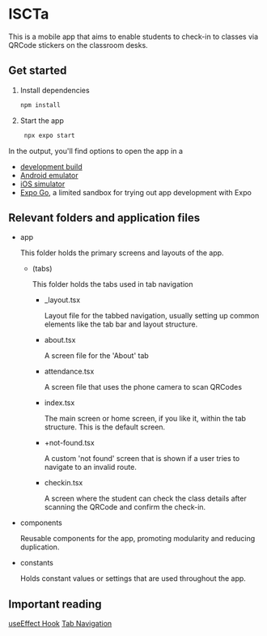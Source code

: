 # ISCTa

This is a mobile app that aims to enable students to check-in to classes via QRCode stickers on the classroom desks.

## Get started

1. Install dependencies

   ```bash
   npm install
   ```

2. Start the app

   ```bash
    npx expo start
   ```

In the output, you'll find options to open the app in a

- [development build](https://docs.expo.dev/develop/development-builds/introduction/)
- [Android emulator](https://docs.expo.dev/workflow/android-studio-emulator/)
- [iOS simulator](https://docs.expo.dev/workflow/ios-simulator/)
- [Expo Go](https://expo.dev/go), a limited sandbox for trying out app development with Expo


## Relevant folders and application files
+ app
  
  This folder holds the primary screens and layouts of the app.
   + (tabs)
     
      This folder holds the tabs used in tab navigation
     + _layout.tsx
       
        Layout file for the tabbed navigation, usually setting up common elements like the tab bar and layout structure.
     + about.tsx
       
        A screen file for the 'About' tab
     + attendance.tsx
       
        A screen file that uses the phone camera to scan QRCodes
     + index.tsx
       
       The main screen or home screen, if you like it, within the tab structure. This is the default screen.
     + +not-found.tsx
       
       A custom 'not found' screen that is shown if a user tries to navigate to an invalid route.
     + checkin.tsx
       
       A screen where the student can check the class details after scanning the QRCode and confirm the check-in.
+ components
  
  Reusable components for the app, promoting modularity and reducing duplication.
+ constants
  
  Holds constant values or settings that are used throughout the app.

## Important reading

[useEffect Hook](https://react.dev/reference/react/useEffect)
[Tab Navigation](https://docs.expo.dev/router/advanced/tabs/)





